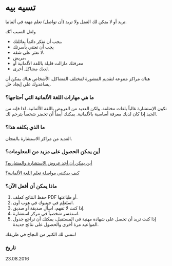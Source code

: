 # تسيه بيه

تريد أو لا يمكن لك العمل ولا تريد (أن تواصل) تعلم مهنة في ألمانيا.

ولعل السبب أنّك

- يجب أن تفكر دائماً بعائلتك،
- يجب أن تعتني بأسرتك
- لا تعثر على شقة،
- مريض،
- معرفتك مازالت قليلة باللغة الألمانية أو
- لديك مشاكل أخرى.

هناك مراكز متنوعة لتقديم المشورة لمختلف المشاكل. الأشخاص هناك يمكن أن يساعدوك على إيجاد حل.

### ما هي مهارات اللغة الألمانية التي أحتاجها؟

تكون الإستشارة غالباً بلغات مختلفة. ولكن العديد من العروض باللغة الألمانية. لذا فإنه من الجيد إذا كان لديك معرفة أساسية بالألمانية. يمكنك أيضاً أن تحضر شخصاً يترجم لك.

### ما الذي يكلفه هذا؟

العديد من مراكز الاستشارة بالمجان.

### أين يمكن الحصول على مزيد من المعلومات؟

[أين يمكن أن أجد عروض الاستشارة والمشاريع؟](#beratung)

[كيف يمكنني مواصلة تعلم اللغة الألمانية؟](#deutsch)

### ماذا يمكن أن أفعل الآن؟

  1. حفظ النتائج كملف PDF أو طباعتها.
  2. استَعلِم في جيتبوك في هوب أون.
  3. إذا كنت لا تفهم، اسأل صديقة أو صديق.
  4. استفسر شخصياً في مركز استشارة.
  5. إذا كنت تريد أن تحصل على شهادة مهنية في المستقبل، يمكنك أن تراجع جدول المواعيد مرة أخرى والحصول على نتائج جديدة.

نتمنى لك الكثير من النجاح في طريقك!

### تاريخ

23.08.2016